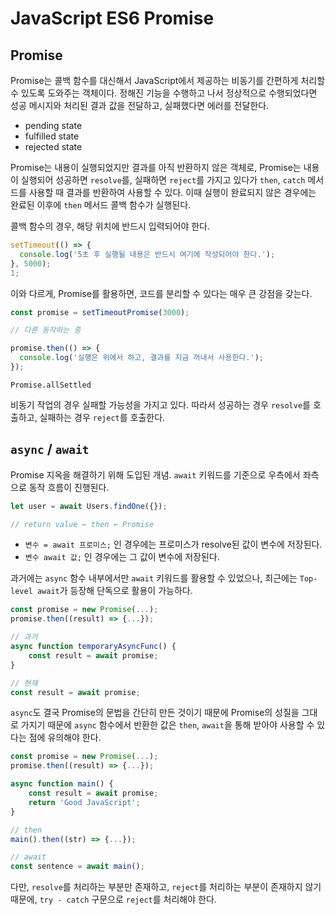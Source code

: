 # JavaScript ES6 Promise

## Promise

Promise는 콜백 함수를 대신해서 JavaScript에서 제공하는 비동기를 간편하게 처리할 수 있도록 도와주는 객체이다. 정해진 기능을 수행하고 나서 정상적으로 수행되었다면 성공 메시지와 처리된 결과 값을 전달하고, 실패했다면 에러를 전달한다.

- pending state
- fulfilled state
- rejected state

Promise는 내용이 실행되었지만 결과를 아직 반환하지 않은 객체로, Promise는 내용이 실행되어 성공하면 `resolve`를, 실패하면 `reject`를 가지고 있다가 `then`, `catch` 메서드를 사용할 때 결과를 반환하여 사용할 수 있다. 이때 실행이 완료되지 않은 경우에는 완료된 이후에 `then` 메서드 콜백 함수가 실행된다.

콜백 함수의 경우, 해당 위치에 반드시 입력되어야 한다.

```jsx
setTimeout(() => {
  console.log('5초 후 실행될 내용은 반드시 여기에 작성되어야 한다.');
}, 5000);
1;
```

이와 다르게, Promise를 활용하면, 코드를 분리할 수 있다는 매우 큰 강점을 갖는다.

```jsx
const promise = setTimeoutPromise(3000);

// 다른 동작하는 중

promise.then(() => {
  console.log('실행은 위에서 하고, 결과를 지금 꺼내서 사용한다.');
});
```

`Promise.allSettled`

비동기 작업의 경우 실패할 가능성을 가지고 있다. 따라서 성공하는 경우 `resolve`를 호출하고, 실패하는 경우 `reject`를 호출한다.

## `async` / `await`

Promise 지옥을 해결하기 위해 도입된 개념. `await` 키워드를 기준으로 우측에서 좌측으로 동작 흐름이 진행된다.

```jsx
let user = await Users.findOne({});

// return value ← then ← Promise
```

- `변수 = await 프로미스;` 인 경우에는 프로미스가 resolve된 값이 변수에 저장된다.
- `변수 await 값;` 인 경우에는 그 값이 변수에 저장된다.

과거에는 `async` 함수 내부에서만 `await` 키워드를 활용할 수 있었으나, 최근에는 `Top-level await`가 등장해 단독으로 활용이 가능하다.

```jsx
const promise = new Promise(...);
promise.then((result) => {...});

// 과거
async function temporaryAsyncFunc() {
	const result = await promise;
}

// 현재
const result = await promise;
```

`async`도 결국 Promise의 문법을 간단히 만든 것이기 때문에 Promise의 성질을 그대로 가지기 때문에 `async` 함수에서 반환한 값은 `then`, `await`을 통해 받아야 사용할 수 있다는 점에 유의해야 한다.

```jsx
const promise = new Promise(...);
promise.then((result) => {...});

async function main() {
	const result = await promise;
	return 'Good JavaScript';
}

// then
main().then((str) => {...});

// await
const sentence = await main();
```

다만, `resolve`를 처리하는 부분만 존재하고, `reject`를 처리하는 부분이 존재하지 않기 때문에, `try - catch` 구문으로 `reject`를 처리해야 한다.
